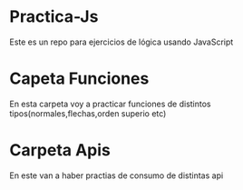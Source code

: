 # Practica-Js
Este es un repo para ejercicios de lógica usando JavaScript


# Capeta Funciones
En esta carpeta voy a practicar funciones de distintos tipos(normales,flechas,orden superio etc)

# Carpeta Apis
En este van a haber practias de consumo de distintas api 